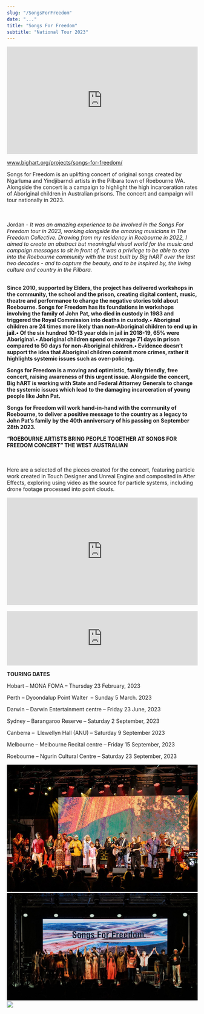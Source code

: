 ```yaml
---
slug: "/SongsForFreedom"
date: "..."
title: "Songs For Freedom"
subtitle: "National Tour 2023"
---
```

<!---
slug: must match link: URL in .Work.js
-->

<div style="padding:56.25% 0 0 0;position:relative;"><iframe src="https://player.vimeo.com/video/854362711?badge=0&amp;autopause=0&amp;player_id=0&amp;app_id=58479" frameborder="0" allow="autoplay; fullscreen; picture-in-picture" style="position:absolute;top:0;left:0;width:100%;height:100%;" title="Songs For Freedom: The Freedom Collective - Garrigu Yarjilba (Standing Alone)"></iframe></div><script src="https://player.vimeo.com/api/player.js"></script>

<p> 

<a href=www.bighart.org/projects/songs-for-freedom/> www.bighart.org/projects/songs-for-freedom/ </a>

Songs for Freedom is an uplifting concert of original songs created by Ngarluma and Yindjibarndi artists in the Pilbara town of Roebourne WA. Alongside the concert is a campaign to highlight the high incarceration rates of Aboriginal children in Australian prisons. The concert and campaign will tour nationally in 2023.
<br>
<br>
<br>

Jordan - 
<i>
It was an amazing experience to be involved in the Songs For Freedom tour in 2023, working alongside the amazing musicians in The Freedom Collective. Drawing from my residency in Roebourne in 2022, I aimed to create an abstract but meaningful visual world for the music and campaign messages to sit in front of.  It was a privilege to be able to step into the Roebourne community with the trust built by Big hART over the last two decades - and to capture the beauty, and to be inspired by, the living culture and country in the Pilbara.
</i>
<br>
<br>

<b>
Since 2010, supported by Elders, the project has delivered workshops in the community, the school and the prison, creating digital content, music, theatre and performance to change the negative stories told about Roebourne. Songs for Freedom has its foundations in workshops involving the family of John Pat, who died in custody in 1983 and triggered the Royal Commission into deaths in custody.• Aboriginal children are 24 times more likely than non-Aboriginal children to end up in jail.• Of the six hundred 10-13 year olds in jail in 2018-19, 65% were Aboriginal.• Aboriginal children spend on average 71 days in prison compared to 50 days for non-Aboriginal children.• Evidence doesn’t support the idea that Aboriginal children commit more crimes, rather it highlights systemic issues such as over-policing.

Songs for Freedom is a moving and optimistic, family friendly, free concert, raising awareness of this urgent issue. Alongside the concert, Big hART is working with State and Federal Attorney Generals to change the systemic issues which lead to the damaging incarceration of young people like John Pat.

Songs for Freedom will work hand-in-hand with the community of Roebourne, to deliver a positive message to the country as a legacy to John Pat’s family by the 40th anniversary of his passing on September 28th 2023.

“ROEBOURNE ARTISTS BRING PEOPLE TOGETHER AT SONGS FOR FREEDOM CONCERT” THE WEST AUSTRALIAN
</b>
<br>

<br>

</br>
Here are a selected of the pieces created for the concert, featuring particle work created in Touch Designer and Unreal Engine and composited in After Effects, exploring using video as the source for particle systems, including drone footage processed into point clouds.

 </p>

<div style="padding:56.25% 0 0 0;position:relative;"><iframe src="https://player.vimeo.com/video/854370219?badge=0&amp;autopause=0&amp;player_id=0&amp;app_id=58479" frameborder="0" allow="autoplay; fullscreen; picture-in-picture" style="position:absolute;top:0;left:0;width:100%;height:100%;" title="Songs For Freedom: The Freedom Collective - Elders Of The Past"></iframe></div><script src="https://player.vimeo.com/api/player.js"></script>

<br>

<div style="padding:28.54% 0 0 0;position:relative;"><iframe src="https://player.vimeo.com/video/854354986?badge=0&amp;autopause=0&amp;player_id=0&amp;app_id=58479" frameborder="0" allow="autoplay; fullscreen; picture-in-picture" style="position:absolute;top:0;left:0;width:100%;height:100%;" title="Songs For Freedom: Steven Pigram -Mimi"></iframe></div><script src="https://player.vimeo.com/api/player.js"></script>

<p>

<b> TOURING DATES </b>

Hobart – MONA FOMA – Thursday 23 February, 2023

Perth – Dyoondalup Point Walter  – Sunday 5 March. 2023

Darwin – Darwin Entertainment centre – Friday 23 June, 2023

Sydney – Barangaroo Reserve – Saturday 2 September, 2023

Canberra –  Llewellyn Hall (ANU) – Saturday 9 September 2023

Melbourne – Melbourne Recital centre – Friday 15 September, 2023

Roebourne – Ngurin Cultural Centre – Saturday 23 September, 2023
</p>

<img src='../images/media/_Music/Songs For Freedom/Photo+Credit+MonaJacob+Collings.jpg'>

<img src='../images/media/_Music/Songs For Freedom/03_Cast-on-Stage-03-Songs-for-Freedom_Photo-Linda_Dunjey148.jpeg'>

<img src='../images/media/_Music/Songs For Freedom/IMG_6821.png'>